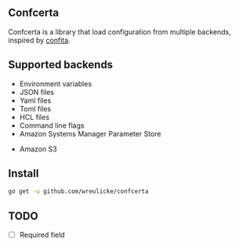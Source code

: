 ## Confcerta

Confcerta is a library that load configuration from multiple backends, inspired by [confita](github.com/heetch/confita).

## Supported backends

- Environment variables
- JSON files
- Yaml files
- Toml files
- HCL files
- Command line flags
- Amazon Systems Manager Parameter Store
* Amazon S3

## Install

```sh
go get -u github.com/wreulicke/confcerta
```

## TODO

* [ ] Required field
